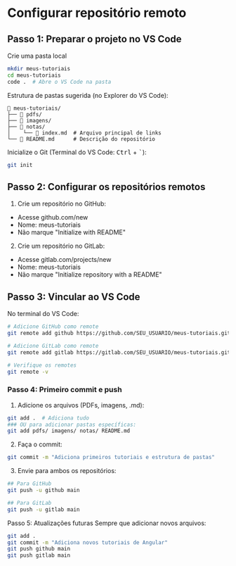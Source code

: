 # Configurar repositório remoto

## Passo 1: Preparar o projeto no VS Code
Crie uma pasta local

```bash
mkdir meus-tutoriais
cd meus-tutoriais
code .  # Abre o VS Code na pasta
```

Estrutura de pastas sugerida (no Explorer do VS Code):

```text
📁 meus-tutoriais/
├── 📁 pdfs/
├── 📁 imagens/
├── 📁 notas/
│    └── 📄 index.md  # Arquivo principal de links
└── 📄 README.md      # Descrição do repositório
```

Inicialize o Git (Terminal do VS Code: <kbd>Ctrl</kbd> + <kbd>`</kbd>):

```bash
git init
```

## Passo 2: Configurar os repositórios remotos
1. Crie um repositório no GitHub:

- Acesse github.com/new
- Nome: meus-tutoriais
- Não marque "Initialize with README"

2. Crie um repositório no GitLab:

- Acesse gitlab.com/projects/new
- Nome: meus-tutoriais
- Não marque "Initialize repository with a README"

## Passo 3: Vincular ao VS Code
No terminal do VS Code:

```bash
# Adicione GitHub como remote
git remote add github https://github.com/SEU_USUARIO/meus-tutoriais.git

# Adicione GitLab como remote
git remote add gitlab https://gitlab.com/SEU_USUARIO/meus-tutoriais.git

# Verifique os remotes
git remote -v
```

### Passo 4: Primeiro commit e push
1. Adicione os arquivos (PDFs, imagens, .md):

```bash
git add .  # Adiciona tudo
### OU para adicionar pastas específicas:
git add pdfs/ imagens/ notas/ README.md
```
2. Faça o commit:

```bash
git commit -m "Adiciona primeiros tutoriais e estrutura de pastas"
```
3. Envie para ambos os repositórios:

```bash
## Para GitHub
git push -u github main

## Para GitLab
git push -u gitlab main
```
Passo 5: Atualizações futuras
Sempre que adicionar novos arquivos:

```bash
git add .
git commit -m "Adiciona novos tutoriais de Angular"
git push github main
git push gitlab main
```
